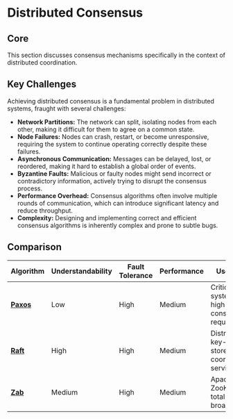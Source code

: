 # Distributed Consensus

## Core

This section discusses consensus mechanisms specifically in the context of distributed coordination.

## Key Challenges

Achieving distributed consensus is a fundamental problem in distributed systems, fraught with several challenges:

-   **Network Partitions:** The network can split, isolating nodes from each other, making it difficult for them to agree on a common state.
-   **Node Failures:** Nodes can crash, restart, or become unresponsive, requiring the system to continue operating correctly despite these failures.
-   **Asynchronous Communication:** Messages can be delayed, lost, or reordered, making it hard to establish a global order of events.
-   **Byzantine Faults:** Malicious or faulty nodes might send incorrect or contradictory information, actively trying to disrupt the consensus process.
-   **Performance Overhead:** Consensus algorithms often involve multiple rounds of communication, which can introduce significant latency and reduce throughput.
-   **Complexity:** Designing and implementing correct and efficient consensus algorithms is inherently complex and prone to subtle bugs.

## Comparison

| Algorithm | Understandability | Fault Tolerance | Performance | Use Case |
|---|---|---|---|---|
| **[Paxos](./paxos)** | Low | High | Medium | Critical systems, high-consistency requirements |
| **[Raft](./raft)** | High | High | Medium | Distributed key-value stores, coordination services |
| **[Zab](./zab)** | Medium | High | Medium | Apache ZooKeeper, total order broadcast |
